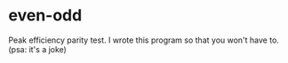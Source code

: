 # even-odd
Peak efficiency parity test. I wrote this program so that you won't have to. (psa: it's a joke)
